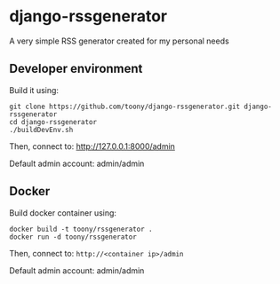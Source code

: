 # django-rssgenerator

A very simple RSS generator created for my personal needs

## Developer environment

Build it using:
```
git clone https://github.com/toony/django-rssgenerator.git django-rssgenerator
cd django-rssgenerator
./buildDevEnv.sh
```

Then, connect to: http://127.0.0.1:8000/admin

Default admin account: admin/admin

## Docker
Build docker container using: 
```
docker build -t toony/rssgenerator .
docker run -d toony/rssgenerator
```

Then, connect to: `http://<container ip>/admin`

Default admin account: admin/admin

